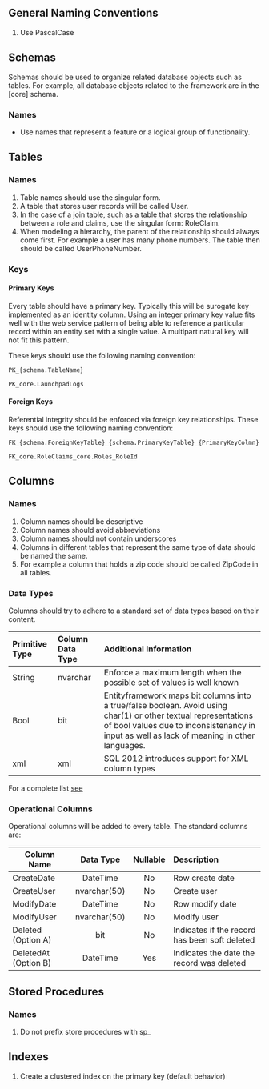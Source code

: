 ## General Naming Conventions

1. Use PascalCase


## Schemas
Schemas should be used to organize related database objects such as tables. For example, all database objects related to the framework are in the [core] schema.

### Names
* Use names that represent a feature or a logical group of functionality.

## Tables


### Names
1. Table names should use the singular form. 
 1. A table that stores user records will be called User. 
 2. In the case of a join table, such as a table that stores the relationship between a role and claims, use the singular form: RoleClaim.
2. When modeling a hierarchy, the parent of the relationship should always come first. For example a user has many phone numbers. The table then should be called UserPhoneNumber.

 
### Keys

#### Primary Keys
Every table should have a primary key. Typically this will be surogate key implemented as an identity column. Using an integer primary key value fits well with the web service pattern of being able to reference a particular record within an entity set with a single value. A multipart natural key will not fit this pattern.

These keys should use the following naming convention:


```
PK_{schema.TableName}

PK_core.LaunchpadLogs

```

#### Foreign Keys
Referential integrity should be enforced via foreign key relationships. These keys should use the following naming convention:

```
FK_{schema.ForeignKeyTable}_{schema.PrimaryKeyTable}_{PrimaryKeyColmn}

FK_core.RoleClaims_core.Roles_RoleId

```


## Columns 

### Names
1. Column names should be descriptive
2. Column names should avoid abbreviations
3. Column names should not contain underscores
4. Columns in different tables that represent the same type of data should be named the same.
1. For example a column that holds a zip code should be called ZipCode in all tables. 


### Data Types
Columns should try to adhere to a standard set of data types based on their content.

|Primitive Type | Column Data Type | Additional Information
|:----|:----|:----|
|String | nvarchar | Enforce a maximum length when the possible set of values is well known|
| Bool | bit | Entityframework maps bit columns into a true/false boolean. Avoid using char(1) or other textual representations of bool values due to inconsistenancy in input as well as lack of meaning in other languages.|
| xml | xml | SQL 2012 introduces support for XML column types|


For a complete list [see](https://msdn.microsoft.com/en-us/library/cc716729(v=vs.110).aspx)



### Operational Columns
Operational columns will be added to every table. The standard columns are:

| Column Name | Data Type | Nullable | Description
| ------------- |:-------------:| :-----:| :-----|
| CreateDate | DateTime | No | Row create date|
| CreateUser | nvarchar(50) | No | Create user |
| ModifyDate | DateTime | No | Row modify date | 
| ModifyUser | nvarchar(50) | No | Modify user |
| Deleted (Option A)    | bit | No    | Indicates if the record has been soft deleted|
| DeletedAt (Option B) | DateTime | Yes | Indicates the date the record was deleted|

## Stored Procedures

### Names
1. Do not prefix store procedures with sp_ 

## Indexes
1. Create a clustered index on the primary key  (default behavior) 
